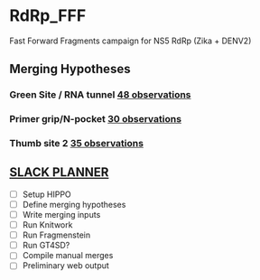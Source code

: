 # RdRp_FFF
Fast Forward Fragments campaign for NS5 RdRp (Zika + DENV2)

## Merging Hypotheses

### Green Site / RNA tunnel [48 observations](https://fragalysis.diamond.ac.uk/viewer/react/projects/140/133)

### Primer grip/N-pocket [30 observations](https://fragalysis.diamond.ac.uk/viewer/react/projects/141/134)

### Thumb site 2 [35 observations](https://fragalysis.diamond.ac.uk/viewer/react/projects/143/136)

## [SLACK PLANNER](https://xchem-workspace.slack.com/lists/T01MX6021AR/F07SNQ7N7QD)

- [ ] Setup HIPPO
- [ ] Define merging hypotheses
- [ ] Write merging inputs
- [ ] Run Knitwork
- [ ] Run Fragmenstein
- [ ] Run GT4SD?
- [ ] Compile manual merges
- [ ] Preliminary web output

